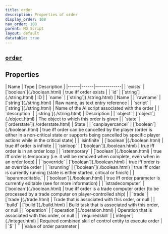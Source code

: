 ```yaml
---
title: order
description: Properties of order
display_order: 108
nav_order: 108
parent: MD Script
layout: default
datatable: true
---
```


##  [`order`](./order.html) 


## Properties

<div class="datatable-begin"></div>
| Name | Type | Description |
|------|------|-------------|
| `exists` | [`boolean`](./boolean.html) | true iff order exists |
| `id` | [`string`](./string.html) | ID |
| `name` | [`string`](./string.html) | Name |
| `rawname` | [`string`](./string.html) | Raw name, as text entry reference |
| `script` | [`string`](./string.html) | Name of the AI script associated with the order |
| `description` | [`string`](./string.html) | Description |
| `object` | [`object`](./object.html) | The object to which this order is given |
| `state` | [`orderstate`](./orderstate.html) | State |
| `canplayercancel` | [`boolean`](./boolean.html) | true iff order can be cancelled by the player (order is either in a non-critical state or supports being cancelled by specific player actions while in the critical state) |
| `isinfinite` | [`boolean`](./boolean.html) | true iff order is infinite |
| `isinloop` | [`boolean`](./boolean.html) | true iff order is in an order loop |
| `istemporary` | [`boolean`](./boolean.html) | true iff order is temporary (i.e. it will be removed when complete, even when in an order loop) |
| `isoverride` | [`boolean`](./boolean.html) | true iff order is an override order |
| `isrunning` | [`boolean`](./boolean.html) | true iff order is currently running (state is either started, critical or finish) |
| `isparameditable.<param>` | [`boolean`](./boolean.html) | true iff order parameter is currently editable (see <edit_order_param> for more information) |
| `istradecomputer` | [`boolean`](./boolean.html) | true iff order is a trade computer order (to be processed by a trade computer on player-controlled ship) |
| `trade` | [`trade`](./trade.html) | Trade that is associated with this order, or null |
| `build` | [`build`](./build.html) | Build task that is associated with this order, or null |
| `operation` | [`operation`](./operation.html) | Operation that is associated with this order, or null |
| `requiredskill` | [`integer`](./integer.html) | Required combined skill of control entity to execute order |
| `$<param>` | `` | Value of order parameter |
<div class="datatable-end"></div>



